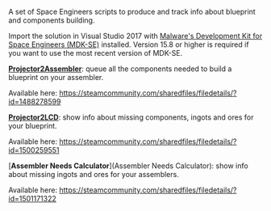 A set of Space Engineers scripts to produce and track info about blueprint and components building.

Import the solution in Visual Studio 2017 with [Malware's Development Kit for Space Engineers (MDK-SE)](https://github.com/malware-dev/MDK-SE) installed. Version 15.8 or higher is required if you want to use the most recent version of MDK-SE.

[**Projector2Assembler**](ProjectorResourceBuilder): queue all the components needed to build a blueprint on your assembler.

Available here: https://steamcommunity.com/sharedfiles/filedetails/?id=1488278599

[**Projector2LCD**](Projector2LCD): show info about missing components, ingots and ores for your blueprint.

Available here: https://steamcommunity.com/sharedfiles/filedetails/?id=1500259551

[**Assembler Needs Calculator**](Assembler Needs Calculator): show info about missing ingots and ores for your assemblers.

Available here: https://steamcommunity.com/sharedfiles/filedetails/?id=1501171322
